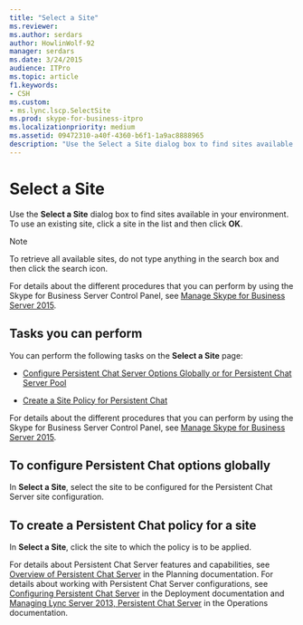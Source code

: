 ```yaml
---
title: "Select a Site"
ms.reviewer: 
ms.author: serdars
author: HowlinWolf-92
manager: serdars
ms.date: 3/24/2015
audience: ITPro
ms.topic: article
f1.keywords:
- CSH
ms.custom:
- ms.lync.lscp.SelectSite
ms.prod: skype-for-business-itpro
ms.localizationpriority: medium
ms.assetid: 09472310-a40f-4360-b6f1-1a9ac8888965
description: "Use the Select a Site dialog box to find sites available in your environment. To use an existing site, click a site in the list and then click OK."
---
```


# Select a Site

Use the **Select a Site** dialog box to find sites available in your environment. To use an existing site, click a site in the list and then click **OK**.

> [!NOTE]
> To retrieve all available sites, do not type anything in the search box and then click the search icon.

For details about the different procedures that you can perform by using the Skype for Business Server Control Panel, see [Manage Skype for Business Server 2015](../../manage/manage.md).

## Tasks you can perform

You can perform the following tasks on the **Select a Site** page:

- [Configure Persistent Chat Server Options Globally or for Persistent Chat Server Pool](/previous-versions/office/lync-server-2013/lync-server-2013-configure-persistent-chat-server-options-globally-or-for-persistent-chat-server-pool)

- [Create a Site Policy for Persistent Chat](/previous-versions/office/lync-server-2013/lync-server-2013-create-a-site-policy-for-persistent-chat)

For details about the different procedures that you can perform by using the Skype for Business Server Control Panel, see [Manage Skype for Business Server 2015](../../manage/manage.md).

## To configure Persistent Chat options globally

In **Select a Site**, select the site to be configured for the Persistent Chat Server site configuration.

## To create a Persistent Chat policy for a site

In **Select a Site**, click the site to which the policy is to be applied.

For details about Persistent Chat Server features and capabilities, see [Overview of Persistent Chat Server](/previous-versions/office/lync-server-2013/lync-server-2013-overview-of-persistent-chat-server) in the Planning documentation. For details about working with Persistent Chat Server configurations, see [Configuring Persistent Chat Server](/previous-versions/office/lync-server-2013/lync-server-2013-configuring-persistent-chat-server) in the Deployment documentation and [Managing Lync Server 2013, Persistent Chat Server](/previous-versions/office/lync-server-2013/managing-lync-server-2013-persistent-chat-server) in the Operations documentation.